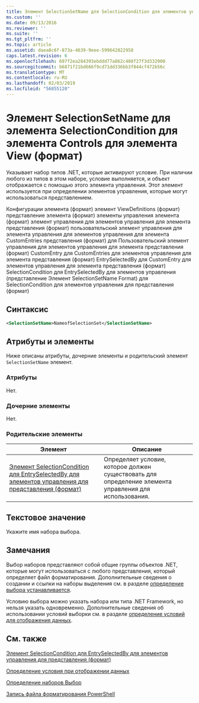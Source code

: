 ```yaml
---
title: Элемент SelectionSetName для SelectionCondition для элементов управления для представления (формат) | Документация Майкрософт
ms.custom: ''
ms.date: 09/13/2016
ms.reviewer: ''
ms.suite: ''
ms.tgt_pltfrm: ''
ms.topic: article
ms.assetid: daea8c6f-873a-4639-9eee-599642822958
caps.latest.revision: 6
ms.openlocfilehash: 697f2ea284393ebddd77a862c408f27f3d332900
ms.sourcegitcommit: b6871f21bd666f9cd71dd336bb3f844cf472b56c
ms.translationtype: MT
ms.contentlocale: ru-RU
ms.lasthandoff: 02/03/2019
ms.locfileid: "56855120"
---
```

# <a name="selectionsetname-element-for-selectioncondition-for-controls-for-view-format"></a>Элемент SelectionSetName для элемента SelectionCondition для элемента Controls для элемента View (формат)

Указывает набор типов .NET, которые активируют условие. При наличии любого из типов в этом наборе, условие выполняется, и объект отображается с помощью этого элемента управления. Этот элемент используется при определении элементов управления, которые могут использоваться представлением.

Конфигурации элемента (формат) элемент ViewDefinitions (формат) представление элемента (формат) элементы управления элемента (формат) элемент управления для элементов управления для элемента представления (формат) пользовательский элемент управления для элемента управления для элементов управления для элемента CustomEntries представления (формат) для Пользовательский элемент управления для элементов управления для элемента представления (формат) CustomEntry для CustomEntries для элементов управления для элемента представления (формат) EntrySelectedBy для CustomEntry для элементов управления для элемента представления (формат) SelectionCondition для EntrySelectedBy для элементов управления (представление Элемент SelectionSetName Format) для SelectionCondition для элементов управления для представления (формат)

## <a name="syntax"></a>Синтаксис

```xml
<SelectionSetName>NameofSelectionSet</SelectionSetName>
```

## <a name="attributes-and-elements"></a>Атрибуты и элементы

Ниже описаны атрибуты, дочерние элементы и родительский элемент `SelectionSetName` элемент.

### <a name="attributes"></a>Атрибуты

Нет.

### <a name="child-elements"></a>Дочерние элементы

Нет.

### <a name="parent-elements"></a>Родительские элементы

|Элемент|Описание|
|-------------|-----------------|
|[Элемент SelectionCondition для EntrySelectedBy для элементов управления для представления (формат)](./selectioncondition-element-for-entryselectedby-for-controls-for-view-format.md)|Определяет условие, которое должен существовать для определение элемента управления для использования.|

## <a name="text-value"></a>Текстовое значение

Укажите имя набора выбора.

## <a name="remarks"></a>Замечания

Выбор наборов представляют собой общие группы объектов .NET, которые могут использоваться с любого представления, который определяет файл форматирования. Дополнительные сведения о создании и ссылки на наборы выделения см. в разделе [определение выбора устанавливается](./defining-selection-sets.md).

Условию выбора можно указать набора или типа .NET Framework, но нельзя указать одновременно. Дополнительные сведения об использовании условий выборки см. в разделе [определение условий для отображения данных](./defining-conditions-for-displaying-data.md).

## <a name="see-also"></a>См. также

[Элемент SelectionCondition для EntrySelectedBy для элементов управления для представления (формат)](./selectioncondition-element-for-entryselectedby-for-controls-for-view-format.md)

[Определение условия при отображении данных](./defining-conditions-for-displaying-data.md)

[Определение наборов Выбор](./defining-selection-sets.md)

[Запись файла форматирования PowerShell](./writing-a-powershell-formatting-file.md)
